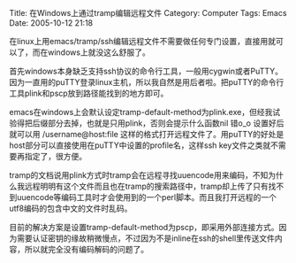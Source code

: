 Title: 在Windows上通过tramp编辑远程文件
Category: Computer
Tags: Emacs
Date: 2005-10-12 21:18



在linux上用emacs/tramp/ssh编辑远程文件不需要做任何专门设置，直接用就可以了，而在windows上就没这么舒服了。

首先windows本身缺乏支持ssh协议的命令行工具，一般用cygwin或者PuTTY。因为一直用的puTTY登录linux主机，所以我自然是用后者啦。把puTTY的命令行工具plink和pscp放到路径能找到的地方即可。

emacs在windows上会默认设定tramp-default-method为plink.exe，但经我试验得把后缀部分去掉，也就是只用plink，否则会提示什么函数nil 错o_o 设置好后就可以用 /username@host:file 这样的格式打开远程文件了。用puTTY的好处是host部分可以直接使用在puTTY中设置的profile名，这样ssh key文件之类就不需要再指定了，很方便。

tramp的文档说用plink方式时tramp会在远程寻找uuencode用来编码，不知为什么我远程明明有这个文件而且也在tramp的搜索路径中，tramp却上传了只有找不到uuencode等编码工具时才会使用到的一个perl脚本。而且我打开远程的一个utf8编码的包含中文的文件时乱码。

目前的解决方案是设置tramp-default-method为pscp，即采用外部连接方式。因为需要认证密钥的缘故稍微慢点，不过因为不是inline在ssh的shell里传送文件内容，所以就完全没有编码解码的问题了。

